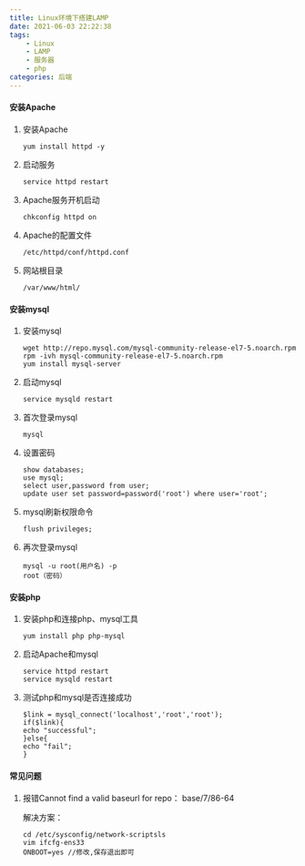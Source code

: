 ```yaml
---
title: Linux环境下搭建LAMP
date: 2021-06-03 22:22:38
tags:
    - Linux
    - LAMP
    - 服务器
    - php
categories: 后端 
---
```

#### 安装Apache

1. 安装Apache

    ``` 
    yum install httpd -y
    ```
2. 启动服务

   ```
   service httpd restart
   ```

3. Apache服务开机启动

    ```
    chkconfig httpd on
    ```

4. Apache的配置文件

    ```
    /etc/httpd/conf/httpd.conf
    ```

5. 网站根目录

    ```
    /var/www/html/
    ```


#### 安装mysql

1. 安装mysql

   ```
   wget http://repo.mysql.com/mysql-community-release-el7-5.noarch.rpm
   rpm -ivh mysql-community-release-el7-5.noarch.rpm
   yum install mysql-server
   ```

2. 启动mysql

    ```
    service mysqld restart
    ```

3. 首次登录mysql

    ```
    mysql 
    ```

4. 设置密码

    ```
    show databases;
    use mysql;
    select user,password from user;
    update user set password=password('root') where user='root';
    ```

5. mysql刷新权限命令

   ```
   flush privileges;
   ```

6. 再次登录mysql

    ```
    mysql -u root(用户名) -p
    root（密码）
    ```


#### 安装php

1. 安装php和连接php、mysql工具

    ```
    yum install php php-mysql
    ```

2. 启动Apache和mysql

    ```
    service httpd restart
    service mysqld restart
    ```

3. 测试php和mysql是否连接成功

    ```
    $link = mysql_connect('localhost','root','root');
    if($link){
    echo "successful";
    }else{
    echo "fail";
    }
    ```



#### 常见问题         

1. 报错Cannot find a valid baseurl for repo： base/7/86-64

    解决方案：
    ```
	cd /etc/sysconfig/network-scriptsls
	vim ifcfg-ens33
    ONBOOT=yes //修改,保存退出即可
   ```